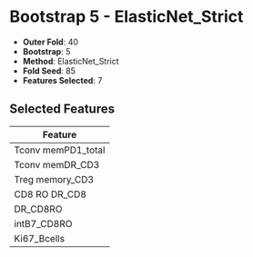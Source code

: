# Bootstrap 5 - ElasticNet_Strict

- **Outer Fold**: 40
- **Bootstrap**: 5
- **Method**: ElasticNet_Strict
- **Fold Seed**: 85
- **Features Selected**: 7

## Selected Features

| Feature |
|---------|
| Tconv memPD1_total |
| Tconv memDR_CD3 |
| Treg memory_CD3 |
| CD8 RO DR_CD8 |
| DR_CD8RO |
| intB7_CD8RO |
| Ki67_Bcells |
